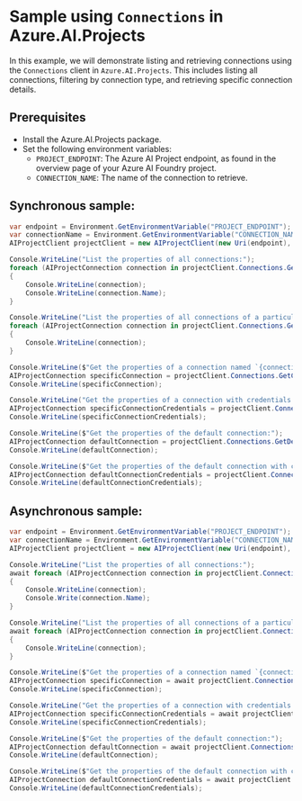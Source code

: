 # Sample using `Connections` in Azure.AI.Projects

In this example, we will demonstrate listing and retrieving connections using the `Connections` client in `Azure.AI.Projects`. This includes listing all connections, filtering by connection type, and retrieving specific connection details.

## Prerequisites

- Install the Azure.AI.Projects package.
- Set the following environment variables:
  - `PROJECT_ENDPOINT`: The Azure AI Project endpoint, as found in the overview page of your Azure AI Foundry project.
  - `CONNECTION_NAME`: The name of the connection to retrieve.

## Synchronous sample:
```C# Snippet:AI_Projects_ConnectionsExampleSync
var endpoint = Environment.GetEnvironmentVariable("PROJECT_ENDPOINT");
var connectionName = Environment.GetEnvironmentVariable("CONNECTION_NAME");
AIProjectClient projectClient = new AIProjectClient(new Uri(endpoint), new DefaultAzureCredential());

Console.WriteLine("List the properties of all connections:");
foreach (AIProjectConnection connection in projectClient.Connections.GetConnections())
{
    Console.WriteLine(connection);
    Console.WriteLine(connection.Name);
}

Console.WriteLine("List the properties of all connections of a particular type (e.g., Azure OpenAI connections):");
foreach (AIProjectConnection connection in projectClient.Connections.GetConnections(connectionType: ConnectionType.AzureOpenAI))
{
    Console.WriteLine(connection);
}

Console.WriteLine($"Get the properties of a connection named `{connectionName}`:");
AIProjectConnection specificConnection = projectClient.Connections.GetConnection(connectionName, includeCredentials: false);
Console.WriteLine(specificConnection);

Console.WriteLine("Get the properties of a connection with credentials:");
AIProjectConnection specificConnectionCredentials = projectClient.Connections.GetConnection(connectionName, includeCredentials: true);
Console.WriteLine(specificConnectionCredentials);

Console.WriteLine($"Get the properties of the default connection:");
AIProjectConnection defaultConnection = projectClient.Connections.GetDefaultConnection(includeCredentials: false);
Console.WriteLine(defaultConnection);

Console.WriteLine($"Get the properties of the default connection with credentials:");
AIProjectConnection defaultConnectionCredentials = projectClient.Connections.GetDefaultConnection(includeCredentials: true);
Console.WriteLine(defaultConnectionCredentials);
```

## Asynchronous sample:
```C# Snippet:AI_Projects_ConnectionsExampleAsync
var endpoint = Environment.GetEnvironmentVariable("PROJECT_ENDPOINT");
var connectionName = Environment.GetEnvironmentVariable("CONNECTION_NAME");
AIProjectClient projectClient = new AIProjectClient(new Uri(endpoint), new DefaultAzureCredential());

Console.WriteLine("List the properties of all connections:");
await foreach (AIProjectConnection connection in projectClient.Connections.GetConnectionsAsync())
{
    Console.WriteLine(connection);
    Console.Write(connection.Name);
}

Console.WriteLine("List the properties of all connections of a particular type (e.g., Azure OpenAI connections):");
await foreach (AIProjectConnection connection in projectClient.Connections.GetConnectionsAsync(connectionType: ConnectionType.AzureOpenAI))
{
    Console.WriteLine(connection);
}

Console.WriteLine($"Get the properties of a connection named `{connectionName}`:");
AIProjectConnection specificConnection = await projectClient.Connections.GetConnectionAsync(connectionName, includeCredentials: false);
Console.WriteLine(specificConnection);

Console.WriteLine("Get the properties of a connection with credentials:");
AIProjectConnection specificConnectionCredentials = await projectClient.Connections.GetConnectionAsync(connectionName, includeCredentials: true);
Console.WriteLine(specificConnectionCredentials);

Console.WriteLine($"Get the properties of the default connection:");
AIProjectConnection defaultConnection = await projectClient.Connections.GetDefaultConnectionAsync(includeCredentials: false);
Console.WriteLine(defaultConnection);

Console.WriteLine($"Get the properties of the default connection with credentials:");
AIProjectConnection defaultConnectionCredentials = await projectClient.Connections.GetDefaultConnectionAsync(includeCredentials: true);
Console.WriteLine(defaultConnectionCredentials);
```
